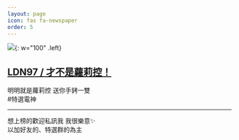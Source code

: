 ```yaml
---
layout: page
icon: fas fa-newspaper
order: 5
---
```


![](https://ldn970110.github.io/img/avatar/LDN.JPEG){: w="100" .left}
## [LDN97 / 才不是蘿莉控！](https://ldn970110.github.io)
明明就是蘿莉控 送你手銬一雙<i class="fa-solid fa-handcuffs"></i>  
#特選電神

---

想上榜的歡迎私訊我 我很樂意✨  
以加好友的、特選群的為主
